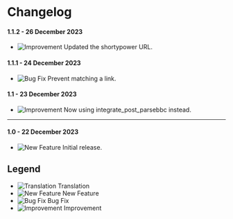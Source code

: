 # Changelog

#### 1.1.2 - 26 December 2023
- ![Improvement](https://smftricks.com/assets/changelog/tag--pencil.png) Updated the shortypower URL.

#### 1.1.1 - 24 December 2023
- ![Bug Fix](https://smftricks.com/assets/changelog/bug--minus.png) Prevent matching a link.

#### 1.1 - 23 December 2023
- ![Improvement](https://smftricks.com/assets/changelog/tag--pencil.png) Now using integrate_post_parsebbc instead.
---
#### 1.0 - 22 December 2023
- ![New Feature](https://smftricks.com/assets/changelog/tag--plus.png) Initial release.

## Legend
- ![Translation](https://smftricks.com/assets/changelog/language.png) Translation
- ![New Feature](https://smftricks.com/assets/changelog/tag--plus.png) New Feature
- ![Bug Fix](https://smftricks.com/assets/changelog/bug--minus.png) Bug Fix
- ![Improvement](https://smftricks.com/assets/changelog/tag--pencil.png) Improvement